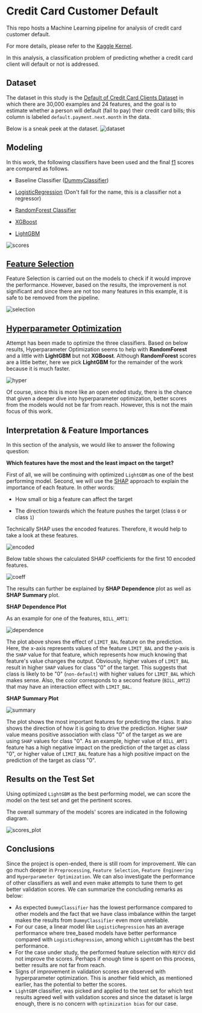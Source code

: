 # Credit Card Customer Default
This repo hosts a Machine Learning pipeline for analysis of credit card customer default.

For more details, please refer to the [Kaggle Kernel](https://www.kaggle.com/arashshamseddini/credit-card-customer-default).

In this analysis, a classification problem of predicting whether a credit card client will default or not is addressed.

## Dataset
The dataset in this study is the [Default of Credit Card Clients Dataset](https://www.kaggle.com/uciml/default-of-credit-card-clients-dataset) in which there are 30,000 examples and 24 features, and the goal is to estimate whether a person will default (fail to pay) their credit card bills; this column is labeled `default.payment.next.month` in the data.

Below is a sneak peek at the dataset.
![dataset](./Images/dataset.png)

## Modeling
In this work, the following classifiers have been used and the final [f1](https://en.wikipedia.org/wiki/F-score) scores are compared as follows. 

- Baseline Classifier ([DummyClassifier](https://scikit-learn.org/stable/modules/generated/sklearn.dummy.DummyClassifier.html))

- [LogisticRegression](https://scikit-learn.org/stable/modules/generated/sklearn.linear_model.LogisticRegression.html) (Don't fall for the name, this is a classifier not a regressor)

- [RandomForest Classifier](https://scikit-learn.org/stable/modules/generated/sklearn.ensemble.RandomForestClassifier.html)

- [XGBoost](https://xgboost.readthedocs.io/en/latest/)

- [LightGBM](https://lightgbm.readthedocs.io/en/latest/)


![scores](./Images/scores.png)

## [Feature Selection](https://en.wikipedia.org/wiki/Feature_selection)
Feature Selection is carried out on the models to check if it would improve the performance. However, based on the results, the improvement is not significant and since there are not too many features in this example, it is safe to be removed from the pipeline.

![selection](./Images/feature-selection.png)

## [Hyperparameter Optimization](https://en.wikipedia.org/wiki/Hyperparameter_optimization)
Attempt has been made to optimize the three classifiers. Based on below results, Hyperparameter Optimization seems to help with **RandomForest** and a little with **LightGBM** but not **XGBoost**. Although **RandomForest** scores are a little better, here we pick **LightGBM** for the remainder of the work because it is much faster. 

![hyper](./Images/hyperparameter-optimization.png)

Of course, since this is more like an open ended study, there is the chance that given a deeper dive into hyperparameter optimization, better scores from the models would not be far from reach. However, this is not the main focus of this work.

## Interpretation & Feature Importances
In this section of the analysis, we would like to answer the following question:

**Which features have the most and the least impact on the target?**

First of all, we will be continuing with optimized `LightGBM` as one of the best performing model. Second, we will use the [SHAP](https://github.com/slundberg/shap) approach to explain the importance of each feature. In other words:

- How small or big a feature can affect the target

- The direction towards which the feature pushes the target (class `0` or class `1`)

Technically SHAP uses the encoded features. Therefore, it would help to take a look at these features.

![encoded](./Images/encoded-features.png)

Below table shows the calculated SHAP coefficients for the first 10 encoded features.

![coeff](./Images/SHAP-coeff.png)

The results can further be explained by **SHAP Dependence** plot as well as **SHAP Summary** plot.

**SHAP Dependence Plot**

As an example for one of the features, `BILL_AMT1`:

![dependence](./Images/dependence-plot.png)

The plot above shows the effect of `LIMIT_BAL` feature on the prediction. Here, the x-axis represents values of the feature `LIMIT_BAL` and the y-axis is the `SHAP` value for that feature, which represents how much knowing that feature's value changes the output. Obviously, higher values of `LIMIT_BAL` result in higher `SHAP` values for class "0" of the target. This suggests that class is likely to be "0" (`non-default`) with higher values for `LIMIT_BAL` which makes sense.  Also, the color corresponds to a second feature (`BILL_AMT2`) that may have an interaction effect with `LIMIT_BAL`.

**SHAP Summary Plot**

![summary](./Images/summary-plot.png)


The plot shows the most important features for predicting the class. It also shows the direction of how it is going to drive the prediction. Higher `SHAP` value means positive association with class "0" of the target as we are using `SHAP` values for class "0". As an example, higher value of `BILL_AMT1` feature has a high negative impact on the prediction of the target as class "0", or higher value of `LIMIT_BAL` feature has a high positive impact on the prediction of the target as class "0".

## Results on the Test Set
Using optimized `LightGBM` as the best performing model, we can score the model on the test set and get the pertinent scores.

The overall summary of the models' scores are indicated in the following diagram.

![scores_plot](./Images/scores-plot.png)

## Conclusions
Since the project is open-ended, there is still room for improvement. We can go much deeper in `Preprocessing`, `Feature Selection`, `Feature Engineering` and `Hyperparameter Optimization`. We can also investigate the performance of other classifiers as well and even make attempts to tune them to get better validation scores. We can summarize the concluding remarks as below:
- As expected `DummyClassifier` has the lowest performance compared to other models and the fact that we have class imbalance within the target makes the results from `DummyClassifier` even more unreliable.
- For our case, a linear model like `LogisticRegression` has an average performance where tree_based models have better performance compared with `LogisticRegression`, among which `LightGBM` has the best performance.
- For the case under study, the performed feature selection with `REFCV` did not improve the scores. Perhaps if enough time is spent on this process, better results are not far from reach.
- Signs of improvement in validation scores are observed with hyperparameter optimization. This is another field which, as mentioned earlier, has the potential to better the scores.
- `LightGBM` classifier, was picked and applied to the test set for which test results agreed well with validation scores and since the dataset is large enough, there is no concern with `optimization bias` for our case.


